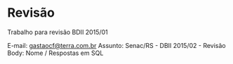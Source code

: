 # Revisão

Trabalho para revisão BDII 2015/01

E-mail: gastaocf@terra.com.br
Assunto: Senac/RS - DBII 2015/02 - Revisão
Body: Nome / Respostas em SQL
